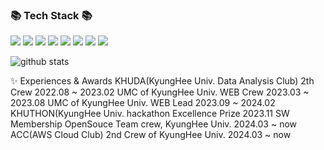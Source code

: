 

<h3 >📚 Tech Stack 📚</h3>
<p >

<img src="https://img.shields.io/badge/python-3776AB?style=for-the-badge&logo=python&logoColor=white"> 
  <img src="https://img.shields.io/badge/c++-00599C?style=for-the-badge&logo=c%2B%2B&logoColor=white">
    <img src="https://img.shields.io/badge/javascript-F7DF1E?style=for-the-badge&logo=javascript&logoColor=black">
   
   <img src="https://img.shields.io/badge/html5-E34F26?style=for-the-badge&logo=html5&logoColor=white"> 
  <img src="https://img.shields.io/badge/css-1572B6?style=for-the-badge&logo=css3&logoColor=white"> 
   <img src="https://img.shields.io/badge/react-61DAFB?style=for-the-badge&logo=react&logoColor=black"> 
   <img src="https://img.shields.io/badge/redux-764ABC?style=for-the-badge&logo=redux&logoColor=white"> 
   <img src="https://img.shields.io/badge/recoil-3578E5?style=for-the-badge&logo=recoil&logoColor=white"> 
   
  
  <br>


</p>


<picture decoding="async" loading="lazy">
  <source media="(prefers-color-scheme: light)" srcset="https://pixel-profile.vercel.app/api/github-stats?username=cowboysj&screen_effect=false&background=linear-gradient(to%20bottom%20right%2C%20%2374dcc4%2C%20%234597e9)">
  <source media="(prefers-color-scheme: dark)" srcset="https://pixel-profile.vercel.app/api/github-stats?username=cowboysj&screen_effect=true&background=linear-gradient(to%20bottom%20right%2C%20%235580eb%2C%20%232aeeff)">
  <img alt="github stats" src="https://pixel-profile.vercel.app/api/github-stats?username=cowboysj0&screen_effect=false&background=linear-gradient(to%20bottom%20right%2C%20%2374dcc4%2C%20%234597e9)">
</picture>


✨ Experiences & Awards 
KHUDA(KyungHee Univ. Data Analysis Club) 2th Crew 2022.08 ~ 2023.02
UMC of KyungHee Univ. WEB Crew 2023.03 ~ 2023.08
UMC of KyungHee Univ. WEB Lead 2023.09 ~ 2024.02
KHUTHON(KyungHee Univ. hackathon Excellence Prize 2023.11
SW Membership OpenSouce Team crew, KyungHee Univ. 2024.03 ~ now
ACC(AWS Cloud Club) 2nd Crew of KyungHee Univ. 2024.03 ~ now

